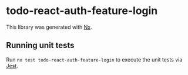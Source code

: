 # todo-react-auth-feature-login

This library was generated with [Nx](https://nx.dev).

## Running unit tests

Run `nx test todo-react-auth-feature-login` to execute the unit tests via [Jest](https://jestjs.io).
